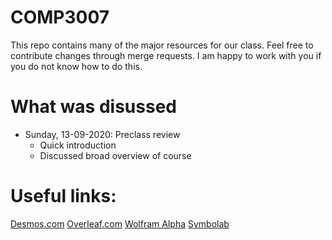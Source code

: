# COMP3007

This repo contains many of the major resources for our class. Feel free to contribute changes through merge requests. I am happy to work with you if you do not know how to do this.

# What was disussed
- Sunday, 13-09-2020: Preclass review
  - Quick introduction
  - Discussed broad overview of course


# Useful links:

[Desmos.com](https://www.desmos.com)
[Overleaf.com](https://www.overleaf.com)
[Wolfram Alpha](https://www.wolframalpha.com)
[Symbolab](https://www.symbolab.com)

